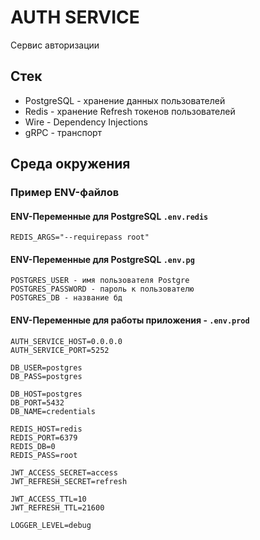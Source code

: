 # AUTH SERVICE

Сервис авторизации

## Стек

- PostgreSQL - хранение данных пользователей
- Redis - хранение Refresh токенов пользователей
- Wire - Dependency Injections
- gRPC - транспорт

## Среда окружения

### Пример ENV-файлов
#### ENV-Переменные для PostgreSQL `.env.redis`
```
REDIS_ARGS="--requirepass root"
```

#### ENV-Переменные для PostgreSQL `.env.pg`
```
POSTGRES_USER - имя пользователя Postgre
POSTGRES_PASSWORD - пароль к пользователю
POSTGRES_DB - название бд
```

#### ENV-Переменные для работы приложения - `.env.prod`
```
AUTH_SERVICE_HOST=0.0.0.0
AUTH_SERVICE_PORT=5252

DB_USER=postgres
DB_PASS=postgres

DB_HOST=postgres
DB_PORT=5432
DB_NAME=credentials

REDIS_HOST=redis
REDIS_PORT=6379
REDIS_DB=0
REDIS_PASS=root

JWT_ACCESS_SECRET=access
JWT_REFRESH_SECRET=refresh

JWT_ACCESS_TTL=10
JWT_REFRESH_TTL=21600

LOGGER_LEVEL=debug
```